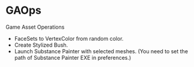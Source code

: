 # GAOps

Game Asset Operations

- FaceSets to VertexColor from random color.
- Create Stylized Bush.
- Launch Substance Painter with selected meshes. (You need to set the path of Substance Painter EXE in preferences.)
